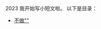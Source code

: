 2023 我开始写小短文啦。
以下是目录：
- [不做""](https://www.showdoc.com.cn/p/3d919b12ec6e2be723df6cedfc85830c "模块上电及开机")
